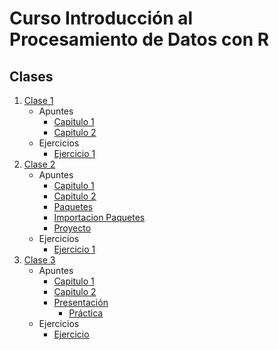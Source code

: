 # Curso Introducción al Procesamiento de Datos con R

## Clases
1.  [Clase 1](./Clase_1/)
    * Apuntes
        * [Capitulo 1](./Clase_1/Capitulo_1_Logica_Sintactica_R_Base_1.html)
        * [Capitulo 2](./Clase_1/Capitulo_2_Objetos_.html)
    * Ejercicios
        * [Ejercicio 1](./Clase_1/Ejercicio_1/Consigna.html)
2.  [Clase 2](./Clase_2/)
    * Apuntes
        * [Capitulo 1](./Clase_2/Capitulo_1_Funciones_y_Paquetes.html)
        * [Capitulo 2](./Clase_2/Capituo_2_Importacion_de_Archivos.html)
        * [Paquetes](./Clase_2/Paquetes_R.html)
        * [Importacion Paquetes](./Clase_2/Importacion_Paquetes.html)
        * [Proyecto](./Clase_2/Proyecto_de_Trabajo_R.html)
    * Ejercicios
        * [Ejercicio 1](./Clase_2/Ejercicio_1/docs/README.md)
2.  [Clase 3](./Clase_3/)
    * Apuntes
        * [Capitulo 1](./Clase_3/Capitulo_1_Bases_de_Datos.html)
        * [Capitulo 2](./Clase_3/Capitulo_2_Procesando_Datos_con_tidyverse_Parte_I.html)
        * [Presentación](./Clase_3/Presentacion_Procesando_Datos_con_Tidyverse_Parte_I.html)
            * [Práctica](./Clase_3/Tidyverse/)
    * Ejercicios
        * [Ejercicio](./Clase_3/Ejercicio/docs/Consigna.html)